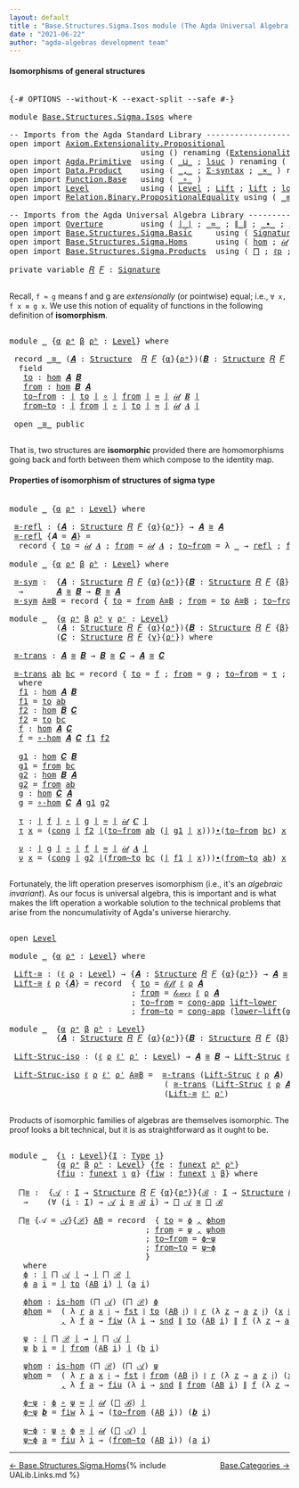 ```yaml
---
layout: default
title : "Base.Structures.Sigma.Isos module (The Agda Universal Algebra Library)"
date : "2021-06-22"
author: "agda-algebras development team"
---
```


#### <a id="isomorphisms-of-general-structures">Isomorphisms of general structures</a>

<pre class="Agda">

<a id="270" class="Symbol">{-#</a> <a id="274" class="Keyword">OPTIONS</a> <a id="282" class="Pragma">--without-K</a> <a id="294" class="Pragma">--exact-split</a> <a id="308" class="Pragma">--safe</a> <a id="315" class="Symbol">#-}</a>

<a id="320" class="Keyword">module</a> <a id="327" href="Base.Structures.Sigma.Isos.html" class="Module">Base.Structures.Sigma.Isos</a> <a id="354" class="Keyword">where</a>

<a id="361" class="Comment">-- Imports from the Agda Standard Library ------------------------------------------------------</a>
<a id="458" class="Keyword">open</a> <a id="463" class="Keyword">import</a> <a id="470" href="Axiom.Extensionality.Propositional.html" class="Module">Axiom.Extensionality.Propositional</a>
                            <a id="533" class="Keyword">using</a> <a id="539" class="Symbol">()</a> <a id="542" class="Keyword">renaming</a> <a id="551" class="Symbol">(</a><a id="552" href="Axiom.Extensionality.Propositional.html#741" class="Function">Extensionality</a> <a id="567" class="Symbol">to</a> <a id="570" class="Function">funext</a><a id="576" class="Symbol">)</a>
<a id="578" class="Keyword">open</a> <a id="583" class="Keyword">import</a> <a id="590" href="Agda.Primitive.html" class="Module">Agda.Primitive</a>  <a id="606" class="Keyword">using</a> <a id="612" class="Symbol">(</a> <a id="614" href="Agda.Primitive.html#810" class="Primitive Operator">_⊔_</a> <a id="618" class="Symbol">;</a> <a id="620" href="Agda.Primitive.html#780" class="Primitive">lsuc</a> <a id="625" class="Symbol">)</a> <a id="627" class="Keyword">renaming</a> <a id="636" class="Symbol">(</a> <a id="638" href="Agda.Primitive.html#326" class="Primitive">Set</a> <a id="642" class="Symbol">to</a> <a id="645" class="Primitive">Type</a> <a id="650" class="Symbol">)</a>
<a id="652" class="Keyword">open</a> <a id="657" class="Keyword">import</a> <a id="664" href="Data.Product.html" class="Module">Data.Product</a>    <a id="680" class="Keyword">using</a> <a id="686" class="Symbol">(</a> <a id="688" href="Agda.Builtin.Sigma.html#236" class="InductiveConstructor Operator">_,_</a> <a id="692" class="Symbol">;</a> <a id="694" href="Data.Product.html#916" class="Function">Σ-syntax</a> <a id="703" class="Symbol">;</a> <a id="705" href="Data.Product.html#1167" class="Function Operator">_×_</a> <a id="709" class="Symbol">)</a> <a id="711" class="Keyword">renaming</a> <a id="720" class="Symbol">(</a> <a id="722" href="Agda.Builtin.Sigma.html#252" class="Field">proj₁</a> <a id="728" class="Symbol">to</a> <a id="731" class="Field">fst</a> <a id="735" class="Symbol">;</a> <a id="737" href="Agda.Builtin.Sigma.html#264" class="Field">proj₂</a> <a id="743" class="Symbol">to</a> <a id="746" class="Field">snd</a> <a id="750" class="Symbol">)</a>
<a id="752" class="Keyword">open</a> <a id="757" class="Keyword">import</a> <a id="764" href="Function.Base.html" class="Module">Function.Base</a>   <a id="780" class="Keyword">using</a> <a id="786" class="Symbol">(</a> <a id="788" href="Function.Base.html#1031" class="Function Operator">_∘_</a> <a id="792" class="Symbol">)</a>
<a id="794" class="Keyword">open</a> <a id="799" class="Keyword">import</a> <a id="806" href="Level.html" class="Module">Level</a>           <a id="822" class="Keyword">using</a> <a id="828" class="Symbol">(</a> <a id="830" href="Agda.Primitive.html#597" class="Postulate">Level</a> <a id="836" class="Symbol">;</a> <a id="838" href="Level.html#400" class="Record">Lift</a> <a id="843" class="Symbol">;</a> <a id="845" href="Level.html#457" class="InductiveConstructor">lift</a> <a id="850" class="Symbol">;</a> <a id="852" href="Level.html#470" class="Field">lower</a> <a id="858" class="Symbol">)</a>
<a id="860" class="Keyword">open</a> <a id="865" class="Keyword">import</a> <a id="872" href="Relation.Binary.PropositionalEquality.html" class="Module">Relation.Binary.PropositionalEquality</a> <a id="910" class="Keyword">using</a> <a id="916" class="Symbol">(</a> <a id="918" href="Agda.Builtin.Equality.html#151" class="Datatype Operator">_≡_</a> <a id="922" class="Symbol">;</a> <a id="924" href="Agda.Builtin.Equality.html#208" class="InductiveConstructor">refl</a> <a id="929" class="Symbol">;</a> <a id="931" href="Relation.Binary.PropositionalEquality.Core.html#1130" class="Function">cong</a> <a id="936" class="Symbol">;</a> <a id="938" href="Relation.Binary.PropositionalEquality.Core.html#1461" class="Function">cong-app</a> <a id="947" class="Symbol">)</a>

<a id="950" class="Comment">-- Imports from the Agda Universal Algebra Library ---------------------------------------------</a>
<a id="1047" class="Keyword">open</a> <a id="1052" class="Keyword">import</a> <a id="1059" href="Overture.html" class="Module">Overture</a>        <a id="1075" class="Keyword">using</a> <a id="1081" class="Symbol">(</a> <a id="1083" href="Overture.Basic.html#4326" class="Function Operator">∣_∣</a> <a id="1087" class="Symbol">;</a> <a id="1089" href="Overture.Basic.html#9592" class="Function Operator">_≈_</a> <a id="1093" class="Symbol">;</a> <a id="1095" href="Overture.Basic.html#4364" class="Function Operator">∥_∥</a> <a id="1099" class="Symbol">;</a> <a id="1101" href="Overture.Basic.html#5246" class="Function Operator">_∙_</a> <a id="1105" class="Symbol">;</a> <a id="1107" href="Overture.Basic.html#8917" class="Function">lower∼lift</a> <a id="1118" class="Symbol">;</a> <a id="1120" href="Overture.Basic.html#8841" class="Function">lift∼lower</a> <a id="1131" class="Symbol">)</a>
<a id="1133" class="Keyword">open</a> <a id="1138" class="Keyword">import</a> <a id="1145" href="Base.Structures.Sigma.Basic.html" class="Module">Base.Structures.Sigma.Basic</a>     <a id="1177" class="Keyword">using</a> <a id="1183" class="Symbol">(</a> <a id="1185" href="Base.Structures.Sigma.Basic.html#1203" class="Function">Signature</a> <a id="1195" class="Symbol">;</a> <a id="1197" href="Base.Structures.Sigma.Basic.html#1350" class="Function">Structure</a> <a id="1207" class="Symbol">;</a> <a id="1209" href="Base.Structures.Sigma.Basic.html#3867" class="Function">Lift-Struc</a> <a id="1220" class="Symbol">)</a>
<a id="1222" class="Keyword">open</a> <a id="1227" class="Keyword">import</a> <a id="1234" href="Base.Structures.Sigma.Homs.html" class="Module">Base.Structures.Sigma.Homs</a>      <a id="1266" class="Keyword">using</a> <a id="1272" class="Symbol">(</a> <a id="1274" href="Base.Structures.Sigma.Homs.html#2251" class="Function">hom</a> <a id="1278" class="Symbol">;</a> <a id="1280" href="Base.Structures.Sigma.Homs.html#3378" class="Function">𝒾𝒹</a> <a id="1283" class="Symbol">;</a> <a id="1285" href="Base.Structures.Sigma.Homs.html#3252" class="Function">∘-hom</a> <a id="1291" class="Symbol">;</a> <a id="1293" href="Base.Structures.Sigma.Homs.html#4178" class="Function">𝓁𝒾𝒻𝓉</a> <a id="1298" class="Symbol">;</a> <a id="1300" href="Base.Structures.Sigma.Homs.html#4318" class="Function">𝓁ℴ𝓌ℯ𝓇</a> <a id="1306" class="Symbol">;</a> <a id="1308" href="Base.Structures.Sigma.Homs.html#2160" class="Function">is-hom</a><a id="1314" class="Symbol">)</a>
<a id="1316" class="Keyword">open</a> <a id="1321" class="Keyword">import</a> <a id="1328" href="Base.Structures.Sigma.Products.html" class="Module">Base.Structures.Sigma.Products</a>  <a id="1360" class="Keyword">using</a> <a id="1366" class="Symbol">(</a> <a id="1368" href="Base.Structures.Sigma.Products.html#904" class="Function">⨅</a> <a id="1370" class="Symbol">;</a> <a id="1372" href="Base.Structures.Sigma.Products.html#1327" class="Function">ℓp</a> <a id="1375" class="Symbol">;</a> <a id="1377" href="Base.Structures.Sigma.Products.html#1363" class="Function">ℑ</a> <a id="1379" class="Symbol">;</a> <a id="1381" href="Base.Structures.Sigma.Products.html#1413" class="Function">𝔖</a> <a id="1383" class="Symbol">;</a> <a id="1385" href="Base.Structures.Sigma.Products.html#1481" class="Function">class-prod</a> <a id="1396" class="Symbol">)</a>

<a id="1399" class="Keyword">private</a> <a id="1407" class="Keyword">variable</a> <a id="1416" href="Base.Structures.Sigma.Isos.html#1416" class="Generalizable">𝑅</a> <a id="1418" href="Base.Structures.Sigma.Isos.html#1418" class="Generalizable">𝐹</a> <a id="1420" class="Symbol">:</a> <a id="1422" href="Base.Structures.Sigma.Basic.html#1203" class="Function">Signature</a>

</pre>

Recall, `f ≈ g` means f and g are *extensionally* (or pointwise) equal; i.e.,
`∀ x, f x ≡ g x`. We use this notion of equality of functions in the following
definition of **isomorphism**.

<pre class="Agda">

<a id="1648" class="Keyword">module</a> <a id="1655" href="Base.Structures.Sigma.Isos.html#1655" class="Module">_</a> <a id="1657" class="Symbol">{</a><a id="1658" href="Base.Structures.Sigma.Isos.html#1658" class="Bound">α</a> <a id="1660" href="Base.Structures.Sigma.Isos.html#1660" class="Bound">ρᵃ</a> <a id="1663" href="Base.Structures.Sigma.Isos.html#1663" class="Bound">β</a> <a id="1665" href="Base.Structures.Sigma.Isos.html#1665" class="Bound">ρᵇ</a> <a id="1668" class="Symbol">:</a> <a id="1670" href="Agda.Primitive.html#597" class="Postulate">Level</a><a id="1675" class="Symbol">}</a> <a id="1677" class="Keyword">where</a>

 <a id="1685" class="Keyword">record</a> <a id="1692" href="Base.Structures.Sigma.Isos.html#1692" class="Record Operator">_≅_</a> <a id="1696" class="Symbol">(</a><a id="1697" href="Base.Structures.Sigma.Isos.html#1697" class="Bound">𝑨</a> <a id="1699" class="Symbol">:</a> <a id="1701" href="Base.Structures.Sigma.Basic.html#1350" class="Function">Structure</a>  <a id="1712" href="Base.Structures.Sigma.Isos.html#1416" class="Generalizable">𝑅</a> <a id="1714" href="Base.Structures.Sigma.Isos.html#1418" class="Generalizable">𝐹</a> <a id="1716" class="Symbol">{</a><a id="1717" href="Base.Structures.Sigma.Isos.html#1658" class="Bound">α</a><a id="1718" class="Symbol">}{</a><a id="1720" href="Base.Structures.Sigma.Isos.html#1660" class="Bound">ρᵃ</a><a id="1722" class="Symbol">})(</a><a id="1725" href="Base.Structures.Sigma.Isos.html#1725" class="Bound">𝑩</a> <a id="1727" class="Symbol">:</a> <a id="1729" href="Base.Structures.Sigma.Basic.html#1350" class="Function">Structure</a> <a id="1739" href="Base.Structures.Sigma.Isos.html#1416" class="Generalizable">𝑅</a> <a id="1741" href="Base.Structures.Sigma.Isos.html#1418" class="Generalizable">𝐹</a> <a id="1743" class="Symbol">{</a><a id="1744" href="Base.Structures.Sigma.Isos.html#1663" class="Bound">β</a><a id="1745" class="Symbol">}{</a><a id="1747" href="Base.Structures.Sigma.Isos.html#1665" class="Bound">ρᵇ</a><a id="1749" class="Symbol">})</a> <a id="1752" class="Symbol">:</a> <a id="1754" href="Base.Structures.Sigma.Isos.html#645" class="Primitive">Type</a> <a id="1759" class="Symbol">(</a><a id="1760" href="Base.Structures.Sigma.Isos.html#1658" class="Bound">α</a> <a id="1762" href="Agda.Primitive.html#810" class="Primitive Operator">⊔</a> <a id="1764" href="Base.Structures.Sigma.Isos.html#1660" class="Bound">ρᵃ</a> <a id="1767" href="Agda.Primitive.html#810" class="Primitive Operator">⊔</a> <a id="1769" href="Base.Structures.Sigma.Isos.html#1663" class="Bound">β</a> <a id="1771" href="Agda.Primitive.html#810" class="Primitive Operator">⊔</a> <a id="1773" href="Base.Structures.Sigma.Isos.html#1665" class="Bound">ρᵇ</a><a id="1775" class="Symbol">)</a> <a id="1777" class="Keyword">where</a>
  <a id="1785" class="Keyword">field</a>
   <a id="1794" href="Base.Structures.Sigma.Isos.html#1794" class="Field">to</a> <a id="1797" class="Symbol">:</a> <a id="1799" href="Base.Structures.Sigma.Homs.html#2251" class="Function">hom</a> <a id="1803" href="Base.Structures.Sigma.Isos.html#1697" class="Bound">𝑨</a> <a id="1805" href="Base.Structures.Sigma.Isos.html#1725" class="Bound">𝑩</a>
   <a id="1810" href="Base.Structures.Sigma.Isos.html#1810" class="Field">from</a> <a id="1815" class="Symbol">:</a> <a id="1817" href="Base.Structures.Sigma.Homs.html#2251" class="Function">hom</a> <a id="1821" href="Base.Structures.Sigma.Isos.html#1725" class="Bound">𝑩</a> <a id="1823" href="Base.Structures.Sigma.Isos.html#1697" class="Bound">𝑨</a>
   <a id="1828" href="Base.Structures.Sigma.Isos.html#1828" class="Field">to∼from</a> <a id="1836" class="Symbol">:</a> <a id="1838" href="Overture.Basic.html#4326" class="Function Operator">∣</a> <a id="1840" href="Base.Structures.Sigma.Isos.html#1794" class="Field">to</a> <a id="1843" href="Overture.Basic.html#4326" class="Function Operator">∣</a> <a id="1845" href="Function.Base.html#1031" class="Function Operator">∘</a> <a id="1847" href="Overture.Basic.html#4326" class="Function Operator">∣</a> <a id="1849" href="Base.Structures.Sigma.Isos.html#1810" class="Field">from</a> <a id="1854" href="Overture.Basic.html#4326" class="Function Operator">∣</a> <a id="1856" href="Overture.Basic.html#9592" class="Function Operator">≈</a> <a id="1858" href="Overture.Basic.html#4326" class="Function Operator">∣</a> <a id="1860" href="Base.Structures.Sigma.Homs.html#3378" class="Function">𝒾𝒹</a> <a id="1863" href="Base.Structures.Sigma.Isos.html#1725" class="Bound">𝑩</a> <a id="1865" href="Overture.Basic.html#4326" class="Function Operator">∣</a>
   <a id="1870" href="Base.Structures.Sigma.Isos.html#1870" class="Field">from∼to</a> <a id="1878" class="Symbol">:</a> <a id="1880" href="Overture.Basic.html#4326" class="Function Operator">∣</a> <a id="1882" href="Base.Structures.Sigma.Isos.html#1810" class="Field">from</a> <a id="1887" href="Overture.Basic.html#4326" class="Function Operator">∣</a> <a id="1889" href="Function.Base.html#1031" class="Function Operator">∘</a> <a id="1891" href="Overture.Basic.html#4326" class="Function Operator">∣</a> <a id="1893" href="Base.Structures.Sigma.Isos.html#1794" class="Field">to</a> <a id="1896" href="Overture.Basic.html#4326" class="Function Operator">∣</a> <a id="1898" href="Overture.Basic.html#9592" class="Function Operator">≈</a> <a id="1900" href="Overture.Basic.html#4326" class="Function Operator">∣</a> <a id="1902" href="Base.Structures.Sigma.Homs.html#3378" class="Function">𝒾𝒹</a> <a id="1905" href="Base.Structures.Sigma.Isos.html#1697" class="Bound">𝑨</a> <a id="1907" href="Overture.Basic.html#4326" class="Function Operator">∣</a>

 <a id="1911" class="Keyword">open</a> <a id="1916" href="Base.Structures.Sigma.Isos.html#1692" class="Module Operator">_≅_</a> <a id="1920" class="Keyword">public</a>

</pre>

That is, two structures are **isomorphic** provided there are homomorphisms going
back and forth between them which compose to the identity map.


#### <a id="properties-of-isomorphism-of-structures-of-sigma-type">Properties of isomorphism of structures of sigma type</a>

<pre class="Agda">

<a id="2227" class="Keyword">module</a> <a id="2234" href="Base.Structures.Sigma.Isos.html#2234" class="Module">_</a> <a id="2236" class="Symbol">{</a><a id="2237" href="Base.Structures.Sigma.Isos.html#2237" class="Bound">α</a> <a id="2239" href="Base.Structures.Sigma.Isos.html#2239" class="Bound">ρᵃ</a> <a id="2242" class="Symbol">:</a> <a id="2244" href="Agda.Primitive.html#597" class="Postulate">Level</a><a id="2249" class="Symbol">}</a> <a id="2251" class="Keyword">where</a>

 <a id="2259" href="Base.Structures.Sigma.Isos.html#2259" class="Function">≅-refl</a> <a id="2266" class="Symbol">:</a> <a id="2268" class="Symbol">{</a><a id="2269" href="Base.Structures.Sigma.Isos.html#2269" class="Bound">𝑨</a> <a id="2271" class="Symbol">:</a> <a id="2273" href="Base.Structures.Sigma.Basic.html#1350" class="Function">Structure</a> <a id="2283" href="Base.Structures.Sigma.Isos.html#1416" class="Generalizable">𝑅</a> <a id="2285" href="Base.Structures.Sigma.Isos.html#1418" class="Generalizable">𝐹</a> <a id="2287" class="Symbol">{</a><a id="2288" href="Base.Structures.Sigma.Isos.html#2237" class="Bound">α</a><a id="2289" class="Symbol">}{</a><a id="2291" href="Base.Structures.Sigma.Isos.html#2239" class="Bound">ρᵃ</a><a id="2293" class="Symbol">}}</a> <a id="2296" class="Symbol">→</a> <a id="2298" href="Base.Structures.Sigma.Isos.html#2269" class="Bound">𝑨</a> <a id="2300" href="Base.Structures.Sigma.Isos.html#1692" class="Record Operator">≅</a> <a id="2302" href="Base.Structures.Sigma.Isos.html#2269" class="Bound">𝑨</a>
 <a id="2305" href="Base.Structures.Sigma.Isos.html#2259" class="Function">≅-refl</a> <a id="2312" class="Symbol">{</a><a id="2313" class="Argument">𝑨</a> <a id="2315" class="Symbol">=</a> <a id="2317" href="Base.Structures.Sigma.Isos.html#2317" class="Bound">𝑨</a><a id="2318" class="Symbol">}</a> <a id="2320" class="Symbol">=</a>
  <a id="2324" class="Keyword">record</a> <a id="2331" class="Symbol">{</a> <a id="2333" href="Base.Structures.Sigma.Isos.html#1794" class="Field">to</a> <a id="2336" class="Symbol">=</a> <a id="2338" href="Base.Structures.Sigma.Homs.html#3378" class="Function">𝒾𝒹</a> <a id="2341" href="Base.Structures.Sigma.Isos.html#2317" class="Bound">𝑨</a> <a id="2343" class="Symbol">;</a> <a id="2345" href="Base.Structures.Sigma.Isos.html#1810" class="Field">from</a> <a id="2350" class="Symbol">=</a> <a id="2352" href="Base.Structures.Sigma.Homs.html#3378" class="Function">𝒾𝒹</a> <a id="2355" href="Base.Structures.Sigma.Isos.html#2317" class="Bound">𝑨</a> <a id="2357" class="Symbol">;</a> <a id="2359" href="Base.Structures.Sigma.Isos.html#1828" class="Field">to∼from</a> <a id="2367" class="Symbol">=</a> <a id="2369" class="Symbol">λ</a> <a id="2371" href="Base.Structures.Sigma.Isos.html#2371" class="Bound">_</a> <a id="2373" class="Symbol">→</a> <a id="2375" href="Agda.Builtin.Equality.html#208" class="InductiveConstructor">refl</a> <a id="2380" class="Symbol">;</a> <a id="2382" href="Base.Structures.Sigma.Isos.html#1870" class="Field">from∼to</a> <a id="2390" class="Symbol">=</a> <a id="2392" class="Symbol">λ</a> <a id="2394" href="Base.Structures.Sigma.Isos.html#2394" class="Bound">_</a> <a id="2396" class="Symbol">→</a> <a id="2398" href="Agda.Builtin.Equality.html#208" class="InductiveConstructor">refl</a> <a id="2403" class="Symbol">}</a>

<a id="2406" class="Keyword">module</a> <a id="2413" href="Base.Structures.Sigma.Isos.html#2413" class="Module">_</a> <a id="2415" class="Symbol">{</a><a id="2416" href="Base.Structures.Sigma.Isos.html#2416" class="Bound">α</a> <a id="2418" href="Base.Structures.Sigma.Isos.html#2418" class="Bound">ρᵃ</a> <a id="2421" href="Base.Structures.Sigma.Isos.html#2421" class="Bound">β</a> <a id="2423" href="Base.Structures.Sigma.Isos.html#2423" class="Bound">ρᵇ</a> <a id="2426" class="Symbol">:</a> <a id="2428" href="Agda.Primitive.html#597" class="Postulate">Level</a><a id="2433" class="Symbol">}</a> <a id="2435" class="Keyword">where</a>

 <a id="2443" href="Base.Structures.Sigma.Isos.html#2443" class="Function">≅-sym</a> <a id="2449" class="Symbol">:</a>  <a id="2452" class="Symbol">{</a><a id="2453" href="Base.Structures.Sigma.Isos.html#2453" class="Bound">𝑨</a> <a id="2455" class="Symbol">:</a> <a id="2457" href="Base.Structures.Sigma.Basic.html#1350" class="Function">Structure</a> <a id="2467" href="Base.Structures.Sigma.Isos.html#1416" class="Generalizable">𝑅</a> <a id="2469" href="Base.Structures.Sigma.Isos.html#1418" class="Generalizable">𝐹</a> <a id="2471" class="Symbol">{</a><a id="2472" href="Base.Structures.Sigma.Isos.html#2416" class="Bound">α</a><a id="2473" class="Symbol">}{</a><a id="2475" href="Base.Structures.Sigma.Isos.html#2418" class="Bound">ρᵃ</a><a id="2477" class="Symbol">}}{</a><a id="2480" href="Base.Structures.Sigma.Isos.html#2480" class="Bound">𝑩</a> <a id="2482" class="Symbol">:</a> <a id="2484" href="Base.Structures.Sigma.Basic.html#1350" class="Function">Structure</a> <a id="2494" href="Base.Structures.Sigma.Isos.html#1416" class="Generalizable">𝑅</a> <a id="2496" href="Base.Structures.Sigma.Isos.html#1418" class="Generalizable">𝐹</a> <a id="2498" class="Symbol">{</a><a id="2499" href="Base.Structures.Sigma.Isos.html#2421" class="Bound">β</a><a id="2500" class="Symbol">}{</a><a id="2502" href="Base.Structures.Sigma.Isos.html#2423" class="Bound">ρᵇ</a><a id="2504" class="Symbol">}}</a>
  <a id="2509" class="Symbol">→</a>       <a id="2517" href="Base.Structures.Sigma.Isos.html#2453" class="Bound">𝑨</a> <a id="2519" href="Base.Structures.Sigma.Isos.html#1692" class="Record Operator">≅</a> <a id="2521" href="Base.Structures.Sigma.Isos.html#2480" class="Bound">𝑩</a> <a id="2523" class="Symbol">→</a> <a id="2525" href="Base.Structures.Sigma.Isos.html#2480" class="Bound">𝑩</a> <a id="2527" href="Base.Structures.Sigma.Isos.html#1692" class="Record Operator">≅</a> <a id="2529" href="Base.Structures.Sigma.Isos.html#2453" class="Bound">𝑨</a>
 <a id="2532" href="Base.Structures.Sigma.Isos.html#2443" class="Function">≅-sym</a> <a id="2538" href="Base.Structures.Sigma.Isos.html#2538" class="Bound">A≅B</a> <a id="2542" class="Symbol">=</a> <a id="2544" class="Keyword">record</a> <a id="2551" class="Symbol">{</a> <a id="2553" href="Base.Structures.Sigma.Isos.html#1794" class="Field">to</a> <a id="2556" class="Symbol">=</a> <a id="2558" href="Base.Structures.Sigma.Isos.html#1810" class="Field">from</a> <a id="2563" href="Base.Structures.Sigma.Isos.html#2538" class="Bound">A≅B</a> <a id="2567" class="Symbol">;</a> <a id="2569" href="Base.Structures.Sigma.Isos.html#1810" class="Field">from</a> <a id="2574" class="Symbol">=</a> <a id="2576" href="Base.Structures.Sigma.Isos.html#1794" class="Field">to</a> <a id="2579" href="Base.Structures.Sigma.Isos.html#2538" class="Bound">A≅B</a> <a id="2583" class="Symbol">;</a> <a id="2585" href="Base.Structures.Sigma.Isos.html#1828" class="Field">to∼from</a> <a id="2593" class="Symbol">=</a> <a id="2595" href="Base.Structures.Sigma.Isos.html#1870" class="Field">from∼to</a> <a id="2603" href="Base.Structures.Sigma.Isos.html#2538" class="Bound">A≅B</a> <a id="2607" class="Symbol">;</a> <a id="2609" href="Base.Structures.Sigma.Isos.html#1870" class="Field">from∼to</a> <a id="2617" class="Symbol">=</a> <a id="2619" href="Base.Structures.Sigma.Isos.html#1828" class="Field">to∼from</a> <a id="2627" href="Base.Structures.Sigma.Isos.html#2538" class="Bound">A≅B</a> <a id="2631" class="Symbol">}</a>

<a id="2634" class="Keyword">module</a> <a id="2641" href="Base.Structures.Sigma.Isos.html#2641" class="Module">_</a>  <a id="2644" class="Symbol">{</a><a id="2645" href="Base.Structures.Sigma.Isos.html#2645" class="Bound">α</a> <a id="2647" href="Base.Structures.Sigma.Isos.html#2647" class="Bound">ρᵃ</a> <a id="2650" href="Base.Structures.Sigma.Isos.html#2650" class="Bound">β</a> <a id="2652" href="Base.Structures.Sigma.Isos.html#2652" class="Bound">ρᵇ</a> <a id="2655" href="Base.Structures.Sigma.Isos.html#2655" class="Bound">γ</a> <a id="2657" href="Base.Structures.Sigma.Isos.html#2657" class="Bound">ρᶜ</a> <a id="2660" class="Symbol">:</a> <a id="2662" href="Agda.Primitive.html#597" class="Postulate">Level</a><a id="2667" class="Symbol">}</a>
          <a id="2679" class="Symbol">(</a><a id="2680" href="Base.Structures.Sigma.Isos.html#2680" class="Bound">𝑨</a> <a id="2682" class="Symbol">:</a> <a id="2684" href="Base.Structures.Sigma.Basic.html#1350" class="Function">Structure</a> <a id="2694" href="Base.Structures.Sigma.Isos.html#1416" class="Generalizable">𝑅</a> <a id="2696" href="Base.Structures.Sigma.Isos.html#1418" class="Generalizable">𝐹</a> <a id="2698" class="Symbol">{</a><a id="2699" href="Base.Structures.Sigma.Isos.html#2645" class="Bound">α</a><a id="2700" class="Symbol">}{</a><a id="2702" href="Base.Structures.Sigma.Isos.html#2647" class="Bound">ρᵃ</a><a id="2704" class="Symbol">}){</a><a id="2707" href="Base.Structures.Sigma.Isos.html#2707" class="Bound">𝑩</a> <a id="2709" class="Symbol">:</a> <a id="2711" href="Base.Structures.Sigma.Basic.html#1350" class="Function">Structure</a> <a id="2721" href="Base.Structures.Sigma.Isos.html#1416" class="Generalizable">𝑅</a> <a id="2723" href="Base.Structures.Sigma.Isos.html#1418" class="Generalizable">𝐹</a> <a id="2725" class="Symbol">{</a><a id="2726" href="Base.Structures.Sigma.Isos.html#2650" class="Bound">β</a><a id="2727" class="Symbol">}{</a><a id="2729" href="Base.Structures.Sigma.Isos.html#2652" class="Bound">ρᵇ</a><a id="2731" class="Symbol">}}</a>
          <a id="2744" class="Symbol">(</a><a id="2745" href="Base.Structures.Sigma.Isos.html#2745" class="Bound">𝑪</a> <a id="2747" class="Symbol">:</a> <a id="2749" href="Base.Structures.Sigma.Basic.html#1350" class="Function">Structure</a> <a id="2759" href="Base.Structures.Sigma.Isos.html#1416" class="Generalizable">𝑅</a> <a id="2761" href="Base.Structures.Sigma.Isos.html#1418" class="Generalizable">𝐹</a> <a id="2763" class="Symbol">{</a><a id="2764" href="Base.Structures.Sigma.Isos.html#2655" class="Bound">γ</a><a id="2765" class="Symbol">}{</a><a id="2767" href="Base.Structures.Sigma.Isos.html#2657" class="Bound">ρᶜ</a><a id="2769" class="Symbol">})</a> <a id="2772" class="Keyword">where</a>

 <a id="2780" href="Base.Structures.Sigma.Isos.html#2780" class="Function">≅-trans</a> <a id="2788" class="Symbol">:</a> <a id="2790" href="Base.Structures.Sigma.Isos.html#2680" class="Bound">𝑨</a> <a id="2792" href="Base.Structures.Sigma.Isos.html#1692" class="Record Operator">≅</a> <a id="2794" href="Base.Structures.Sigma.Isos.html#2707" class="Bound">𝑩</a> <a id="2796" class="Symbol">→</a> <a id="2798" href="Base.Structures.Sigma.Isos.html#2707" class="Bound">𝑩</a> <a id="2800" href="Base.Structures.Sigma.Isos.html#1692" class="Record Operator">≅</a> <a id="2802" href="Base.Structures.Sigma.Isos.html#2745" class="Bound">𝑪</a> <a id="2804" class="Symbol">→</a> <a id="2806" href="Base.Structures.Sigma.Isos.html#2680" class="Bound">𝑨</a> <a id="2808" href="Base.Structures.Sigma.Isos.html#1692" class="Record Operator">≅</a> <a id="2810" href="Base.Structures.Sigma.Isos.html#2745" class="Bound">𝑪</a>

 <a id="2814" href="Base.Structures.Sigma.Isos.html#2780" class="Function">≅-trans</a> <a id="2822" href="Base.Structures.Sigma.Isos.html#2822" class="Bound">ab</a> <a id="2825" href="Base.Structures.Sigma.Isos.html#2825" class="Bound">bc</a> <a id="2828" class="Symbol">=</a> <a id="2830" class="Keyword">record</a> <a id="2837" class="Symbol">{</a> <a id="2839" href="Base.Structures.Sigma.Isos.html#1794" class="Field">to</a> <a id="2842" class="Symbol">=</a> <a id="2844" href="Base.Structures.Sigma.Isos.html#2953" class="Function">f</a> <a id="2846" class="Symbol">;</a> <a id="2848" href="Base.Structures.Sigma.Isos.html#1810" class="Field">from</a> <a id="2853" class="Symbol">=</a> <a id="2855" href="Base.Structures.Sigma.Isos.html#3050" class="Function">g</a> <a id="2857" class="Symbol">;</a> <a id="2859" href="Base.Structures.Sigma.Isos.html#1828" class="Field">to∼from</a> <a id="2867" class="Symbol">=</a> <a id="2869" href="Base.Structures.Sigma.Isos.html#3087" class="Function">τ</a> <a id="2871" class="Symbol">;</a> <a id="2873" href="Base.Structures.Sigma.Isos.html#1870" class="Field">from∼to</a> <a id="2881" class="Symbol">=</a> <a id="2883" href="Base.Structures.Sigma.Isos.html#3179" class="Function">ν</a> <a id="2885" class="Symbol">}</a>
  <a id="2889" class="Keyword">where</a>
  <a id="2897" href="Base.Structures.Sigma.Isos.html#2897" class="Function">f1</a> <a id="2900" class="Symbol">:</a> <a id="2902" href="Base.Structures.Sigma.Homs.html#2251" class="Function">hom</a> <a id="2906" href="Base.Structures.Sigma.Isos.html#2680" class="Bound">𝑨</a> <a id="2908" href="Base.Structures.Sigma.Isos.html#2707" class="Bound">𝑩</a>
  <a id="2912" href="Base.Structures.Sigma.Isos.html#2897" class="Function">f1</a> <a id="2915" class="Symbol">=</a> <a id="2917" href="Base.Structures.Sigma.Isos.html#1794" class="Field">to</a> <a id="2920" href="Base.Structures.Sigma.Isos.html#2822" class="Bound">ab</a>
  <a id="2925" href="Base.Structures.Sigma.Isos.html#2925" class="Function">f2</a> <a id="2928" class="Symbol">:</a> <a id="2930" href="Base.Structures.Sigma.Homs.html#2251" class="Function">hom</a> <a id="2934" href="Base.Structures.Sigma.Isos.html#2707" class="Bound">𝑩</a> <a id="2936" href="Base.Structures.Sigma.Isos.html#2745" class="Bound">𝑪</a>
  <a id="2940" href="Base.Structures.Sigma.Isos.html#2925" class="Function">f2</a> <a id="2943" class="Symbol">=</a> <a id="2945" href="Base.Structures.Sigma.Isos.html#1794" class="Field">to</a> <a id="2948" href="Base.Structures.Sigma.Isos.html#2825" class="Bound">bc</a>
  <a id="2953" href="Base.Structures.Sigma.Isos.html#2953" class="Function">f</a> <a id="2955" class="Symbol">:</a> <a id="2957" href="Base.Structures.Sigma.Homs.html#2251" class="Function">hom</a> <a id="2961" href="Base.Structures.Sigma.Isos.html#2680" class="Bound">𝑨</a> <a id="2963" href="Base.Structures.Sigma.Isos.html#2745" class="Bound">𝑪</a>
  <a id="2967" href="Base.Structures.Sigma.Isos.html#2953" class="Function">f</a> <a id="2969" class="Symbol">=</a> <a id="2971" href="Base.Structures.Sigma.Homs.html#3252" class="Function">∘-hom</a> <a id="2977" href="Base.Structures.Sigma.Isos.html#2680" class="Bound">𝑨</a> <a id="2979" href="Base.Structures.Sigma.Isos.html#2745" class="Bound">𝑪</a> <a id="2981" href="Base.Structures.Sigma.Isos.html#2897" class="Function">f1</a> <a id="2984" href="Base.Structures.Sigma.Isos.html#2925" class="Function">f2</a>

  <a id="2990" href="Base.Structures.Sigma.Isos.html#2990" class="Function">g1</a> <a id="2993" class="Symbol">:</a> <a id="2995" href="Base.Structures.Sigma.Homs.html#2251" class="Function">hom</a> <a id="2999" href="Base.Structures.Sigma.Isos.html#2745" class="Bound">𝑪</a> <a id="3001" href="Base.Structures.Sigma.Isos.html#2707" class="Bound">𝑩</a>
  <a id="3005" href="Base.Structures.Sigma.Isos.html#2990" class="Function">g1</a> <a id="3008" class="Symbol">=</a> <a id="3010" href="Base.Structures.Sigma.Isos.html#1810" class="Field">from</a> <a id="3015" href="Base.Structures.Sigma.Isos.html#2825" class="Bound">bc</a>
  <a id="3020" href="Base.Structures.Sigma.Isos.html#3020" class="Function">g2</a> <a id="3023" class="Symbol">:</a> <a id="3025" href="Base.Structures.Sigma.Homs.html#2251" class="Function">hom</a> <a id="3029" href="Base.Structures.Sigma.Isos.html#2707" class="Bound">𝑩</a> <a id="3031" href="Base.Structures.Sigma.Isos.html#2680" class="Bound">𝑨</a>
  <a id="3035" href="Base.Structures.Sigma.Isos.html#3020" class="Function">g2</a> <a id="3038" class="Symbol">=</a> <a id="3040" href="Base.Structures.Sigma.Isos.html#1810" class="Field">from</a> <a id="3045" href="Base.Structures.Sigma.Isos.html#2822" class="Bound">ab</a>
  <a id="3050" href="Base.Structures.Sigma.Isos.html#3050" class="Function">g</a> <a id="3052" class="Symbol">:</a> <a id="3054" href="Base.Structures.Sigma.Homs.html#2251" class="Function">hom</a> <a id="3058" href="Base.Structures.Sigma.Isos.html#2745" class="Bound">𝑪</a> <a id="3060" href="Base.Structures.Sigma.Isos.html#2680" class="Bound">𝑨</a>
  <a id="3064" href="Base.Structures.Sigma.Isos.html#3050" class="Function">g</a> <a id="3066" class="Symbol">=</a> <a id="3068" href="Base.Structures.Sigma.Homs.html#3252" class="Function">∘-hom</a> <a id="3074" href="Base.Structures.Sigma.Isos.html#2745" class="Bound">𝑪</a> <a id="3076" href="Base.Structures.Sigma.Isos.html#2680" class="Bound">𝑨</a> <a id="3078" href="Base.Structures.Sigma.Isos.html#2990" class="Function">g1</a> <a id="3081" href="Base.Structures.Sigma.Isos.html#3020" class="Function">g2</a>

  <a id="3087" href="Base.Structures.Sigma.Isos.html#3087" class="Function">τ</a> <a id="3089" class="Symbol">:</a> <a id="3091" href="Overture.Basic.html#4326" class="Function Operator">∣</a> <a id="3093" href="Base.Structures.Sigma.Isos.html#2953" class="Function">f</a> <a id="3095" href="Overture.Basic.html#4326" class="Function Operator">∣</a> <a id="3097" href="Function.Base.html#1031" class="Function Operator">∘</a> <a id="3099" href="Overture.Basic.html#4326" class="Function Operator">∣</a> <a id="3101" href="Base.Structures.Sigma.Isos.html#3050" class="Function">g</a> <a id="3103" href="Overture.Basic.html#4326" class="Function Operator">∣</a> <a id="3105" href="Overture.Basic.html#9592" class="Function Operator">≈</a> <a id="3107" href="Overture.Basic.html#4326" class="Function Operator">∣</a> <a id="3109" href="Base.Structures.Sigma.Homs.html#3378" class="Function">𝒾𝒹</a> <a id="3112" href="Base.Structures.Sigma.Isos.html#2745" class="Bound">𝑪</a> <a id="3114" href="Overture.Basic.html#4326" class="Function Operator">∣</a>
  <a id="3118" href="Base.Structures.Sigma.Isos.html#3087" class="Function">τ</a> <a id="3120" href="Base.Structures.Sigma.Isos.html#3120" class="Bound">x</a> <a id="3122" class="Symbol">=</a> <a id="3124" class="Symbol">(</a><a id="3125" href="Relation.Binary.PropositionalEquality.Core.html#1130" class="Function">cong</a> <a id="3130" href="Overture.Basic.html#4326" class="Function Operator">∣</a> <a id="3132" href="Base.Structures.Sigma.Isos.html#2925" class="Function">f2</a> <a id="3135" href="Overture.Basic.html#4326" class="Function Operator">∣</a><a id="3136" class="Symbol">(</a><a id="3137" href="Base.Structures.Sigma.Isos.html#1828" class="Field">to∼from</a> <a id="3145" href="Base.Structures.Sigma.Isos.html#2822" class="Bound">ab</a> <a id="3148" class="Symbol">(</a><a id="3149" href="Overture.Basic.html#4326" class="Function Operator">∣</a> <a id="3151" href="Base.Structures.Sigma.Isos.html#2990" class="Function">g1</a> <a id="3154" href="Overture.Basic.html#4326" class="Function Operator">∣</a> <a id="3156" href="Base.Structures.Sigma.Isos.html#3120" class="Bound">x</a><a id="3157" class="Symbol">)))</a><a id="3160" href="Overture.Basic.html#5246" class="Function Operator">∙</a><a id="3161" class="Symbol">(</a><a id="3162" href="Base.Structures.Sigma.Isos.html#1828" class="Field">to∼from</a> <a id="3170" href="Base.Structures.Sigma.Isos.html#2825" class="Bound">bc</a><a id="3172" class="Symbol">)</a> <a id="3174" href="Base.Structures.Sigma.Isos.html#3120" class="Bound">x</a>

  <a id="3179" href="Base.Structures.Sigma.Isos.html#3179" class="Function">ν</a> <a id="3181" class="Symbol">:</a> <a id="3183" href="Overture.Basic.html#4326" class="Function Operator">∣</a> <a id="3185" href="Base.Structures.Sigma.Isos.html#3050" class="Function">g</a> <a id="3187" href="Overture.Basic.html#4326" class="Function Operator">∣</a> <a id="3189" href="Function.Base.html#1031" class="Function Operator">∘</a> <a id="3191" href="Overture.Basic.html#4326" class="Function Operator">∣</a> <a id="3193" href="Base.Structures.Sigma.Isos.html#2953" class="Function">f</a> <a id="3195" href="Overture.Basic.html#4326" class="Function Operator">∣</a> <a id="3197" href="Overture.Basic.html#9592" class="Function Operator">≈</a> <a id="3199" href="Overture.Basic.html#4326" class="Function Operator">∣</a> <a id="3201" href="Base.Structures.Sigma.Homs.html#3378" class="Function">𝒾𝒹</a> <a id="3204" href="Base.Structures.Sigma.Isos.html#2680" class="Bound">𝑨</a> <a id="3206" href="Overture.Basic.html#4326" class="Function Operator">∣</a>
  <a id="3210" href="Base.Structures.Sigma.Isos.html#3179" class="Function">ν</a> <a id="3212" href="Base.Structures.Sigma.Isos.html#3212" class="Bound">x</a> <a id="3214" class="Symbol">=</a> <a id="3216" class="Symbol">(</a><a id="3217" href="Relation.Binary.PropositionalEquality.Core.html#1130" class="Function">cong</a> <a id="3222" href="Overture.Basic.html#4326" class="Function Operator">∣</a> <a id="3224" href="Base.Structures.Sigma.Isos.html#3020" class="Function">g2</a> <a id="3227" href="Overture.Basic.html#4326" class="Function Operator">∣</a><a id="3228" class="Symbol">(</a><a id="3229" href="Base.Structures.Sigma.Isos.html#1870" class="Field">from∼to</a> <a id="3237" href="Base.Structures.Sigma.Isos.html#2825" class="Bound">bc</a> <a id="3240" class="Symbol">(</a><a id="3241" href="Overture.Basic.html#4326" class="Function Operator">∣</a> <a id="3243" href="Base.Structures.Sigma.Isos.html#2897" class="Function">f1</a> <a id="3246" href="Overture.Basic.html#4326" class="Function Operator">∣</a> <a id="3248" href="Base.Structures.Sigma.Isos.html#3212" class="Bound">x</a><a id="3249" class="Symbol">)))</a><a id="3252" href="Overture.Basic.html#5246" class="Function Operator">∙</a><a id="3253" class="Symbol">(</a><a id="3254" href="Base.Structures.Sigma.Isos.html#1870" class="Field">from∼to</a> <a id="3262" href="Base.Structures.Sigma.Isos.html#2822" class="Bound">ab</a><a id="3264" class="Symbol">)</a> <a id="3266" href="Base.Structures.Sigma.Isos.html#3212" class="Bound">x</a>

</pre>

Fortunately, the lift operation preserves isomorphism (i.e., it's an *algebraic invariant*). As our focus is universal algebra, this is important and is what makes the lift operation a workable solution to the technical problems that arise from the noncumulativity of Agda's universe hierarchy.

<pre class="Agda">

<a id="3591" class="Keyword">open</a> <a id="3596" href="Level.html" class="Module">Level</a>

<a id="3603" class="Keyword">module</a> <a id="3610" href="Base.Structures.Sigma.Isos.html#3610" class="Module">_</a> <a id="3612" class="Symbol">{</a><a id="3613" href="Base.Structures.Sigma.Isos.html#3613" class="Bound">α</a> <a id="3615" href="Base.Structures.Sigma.Isos.html#3615" class="Bound">ρᵃ</a> <a id="3618" class="Symbol">:</a> <a id="3620" href="Agda.Primitive.html#597" class="Postulate">Level</a><a id="3625" class="Symbol">}</a> <a id="3627" class="Keyword">where</a>

 <a id="3635" href="Base.Structures.Sigma.Isos.html#3635" class="Function">Lift-≅</a> <a id="3642" class="Symbol">:</a> <a id="3644" class="Symbol">(</a><a id="3645" href="Base.Structures.Sigma.Isos.html#3645" class="Bound">ℓ</a> <a id="3647" href="Base.Structures.Sigma.Isos.html#3647" class="Bound">ρ</a> <a id="3649" class="Symbol">:</a> <a id="3651" href="Agda.Primitive.html#597" class="Postulate">Level</a><a id="3656" class="Symbol">)</a> <a id="3658" class="Symbol">→</a> <a id="3660" class="Symbol">{</a><a id="3661" href="Base.Structures.Sigma.Isos.html#3661" class="Bound">𝑨</a> <a id="3663" class="Symbol">:</a> <a id="3665" href="Base.Structures.Sigma.Basic.html#1350" class="Function">Structure</a> <a id="3675" href="Base.Structures.Sigma.Isos.html#1416" class="Generalizable">𝑅</a> <a id="3677" href="Base.Structures.Sigma.Isos.html#1418" class="Generalizable">𝐹</a> <a id="3679" class="Symbol">{</a><a id="3680" href="Base.Structures.Sigma.Isos.html#3613" class="Bound">α</a><a id="3681" class="Symbol">}{</a><a id="3683" href="Base.Structures.Sigma.Isos.html#3615" class="Bound">ρᵃ</a><a id="3685" class="Symbol">}}</a> <a id="3688" class="Symbol">→</a> <a id="3690" href="Base.Structures.Sigma.Isos.html#3661" class="Bound">𝑨</a> <a id="3692" href="Base.Structures.Sigma.Isos.html#1692" class="Record Operator">≅</a> <a id="3694" class="Symbol">(</a><a id="3695" href="Base.Structures.Sigma.Basic.html#3867" class="Function">Lift-Struc</a> <a id="3706" href="Base.Structures.Sigma.Isos.html#3645" class="Bound">ℓ</a> <a id="3708" href="Base.Structures.Sigma.Isos.html#3647" class="Bound">ρ</a> <a id="3710" href="Base.Structures.Sigma.Isos.html#3661" class="Bound">𝑨</a><a id="3711" class="Symbol">)</a>
 <a id="3714" href="Base.Structures.Sigma.Isos.html#3635" class="Function">Lift-≅</a> <a id="3721" href="Base.Structures.Sigma.Isos.html#3721" class="Bound">ℓ</a> <a id="3723" href="Base.Structures.Sigma.Isos.html#3723" class="Bound">ρ</a> <a id="3725" class="Symbol">{</a><a id="3726" href="Base.Structures.Sigma.Isos.html#3726" class="Bound">𝑨</a><a id="3727" class="Symbol">}</a> <a id="3729" class="Symbol">=</a> <a id="3731" class="Keyword">record</a>  <a id="3739" class="Symbol">{</a> <a id="3741" href="Base.Structures.Sigma.Isos.html#1794" class="Field">to</a> <a id="3744" class="Symbol">=</a> <a id="3746" href="Base.Structures.Sigma.Homs.html#4178" class="Function">𝓁𝒾𝒻𝓉</a> <a id="3751" href="Base.Structures.Sigma.Isos.html#3721" class="Bound">ℓ</a> <a id="3753" href="Base.Structures.Sigma.Isos.html#3723" class="Bound">ρ</a> <a id="3755" href="Base.Structures.Sigma.Isos.html#3726" class="Bound">𝑨</a>
                          <a id="3783" class="Symbol">;</a> <a id="3785" href="Base.Structures.Sigma.Isos.html#1810" class="Field">from</a> <a id="3790" class="Symbol">=</a> <a id="3792" href="Base.Structures.Sigma.Homs.html#4318" class="Function">𝓁ℴ𝓌ℯ𝓇</a> <a id="3798" href="Base.Structures.Sigma.Isos.html#3721" class="Bound">ℓ</a> <a id="3800" href="Base.Structures.Sigma.Isos.html#3723" class="Bound">ρ</a> <a id="3802" href="Base.Structures.Sigma.Isos.html#3726" class="Bound">𝑨</a>
                          <a id="3830" class="Symbol">;</a> <a id="3832" href="Base.Structures.Sigma.Isos.html#1828" class="Field">to∼from</a> <a id="3840" class="Symbol">=</a> <a id="3842" href="Relation.Binary.PropositionalEquality.Core.html#1461" class="Function">cong-app</a> <a id="3851" href="Overture.Basic.html#8841" class="Function">lift∼lower</a>
                          <a id="3888" class="Symbol">;</a> <a id="3890" href="Base.Structures.Sigma.Isos.html#1870" class="Field">from∼to</a> <a id="3898" class="Symbol">=</a> <a id="3900" href="Relation.Binary.PropositionalEquality.Core.html#1461" class="Function">cong-app</a> <a id="3909" class="Symbol">(</a><a id="3910" href="Overture.Basic.html#8917" class="Function">lower∼lift</a><a id="3920" class="Symbol">{</a><a id="3921" href="Base.Structures.Sigma.Isos.html#3613" class="Bound">α</a><a id="3922" class="Symbol">}{</a><a id="3924" href="Base.Structures.Sigma.Isos.html#3723" class="Bound">ρ</a><a id="3925" class="Symbol">})</a> <a id="3928" class="Symbol">}</a>

<a id="3931" class="Keyword">module</a> <a id="3938" href="Base.Structures.Sigma.Isos.html#3938" class="Module">_</a>  <a id="3941" class="Symbol">{</a><a id="3942" href="Base.Structures.Sigma.Isos.html#3942" class="Bound">α</a> <a id="3944" href="Base.Structures.Sigma.Isos.html#3944" class="Bound">ρᵃ</a> <a id="3947" href="Base.Structures.Sigma.Isos.html#3947" class="Bound">β</a> <a id="3949" href="Base.Structures.Sigma.Isos.html#3949" class="Bound">ρᵇ</a> <a id="3952" class="Symbol">:</a> <a id="3954" href="Agda.Primitive.html#597" class="Postulate">Level</a><a id="3959" class="Symbol">}</a>
          <a id="3971" class="Symbol">{</a><a id="3972" href="Base.Structures.Sigma.Isos.html#3972" class="Bound">𝑨</a> <a id="3974" class="Symbol">:</a> <a id="3976" href="Base.Structures.Sigma.Basic.html#1350" class="Function">Structure</a> <a id="3986" href="Base.Structures.Sigma.Isos.html#1416" class="Generalizable">𝑅</a> <a id="3988" href="Base.Structures.Sigma.Isos.html#1418" class="Generalizable">𝐹</a> <a id="3990" class="Symbol">{</a><a id="3991" href="Base.Structures.Sigma.Isos.html#3942" class="Bound">α</a><a id="3992" class="Symbol">}{</a><a id="3994" href="Base.Structures.Sigma.Isos.html#3944" class="Bound">ρᵃ</a><a id="3996" class="Symbol">}}{</a><a id="3999" href="Base.Structures.Sigma.Isos.html#3999" class="Bound">𝑩</a> <a id="4001" class="Symbol">:</a> <a id="4003" href="Base.Structures.Sigma.Basic.html#1350" class="Function">Structure</a> <a id="4013" href="Base.Structures.Sigma.Isos.html#1416" class="Generalizable">𝑅</a> <a id="4015" href="Base.Structures.Sigma.Isos.html#1418" class="Generalizable">𝐹</a> <a id="4017" class="Symbol">{</a><a id="4018" href="Base.Structures.Sigma.Isos.html#3947" class="Bound">β</a><a id="4019" class="Symbol">}{</a><a id="4021" href="Base.Structures.Sigma.Isos.html#3949" class="Bound">ρᵇ</a><a id="4023" class="Symbol">}}</a> <a id="4026" class="Keyword">where</a>

 <a id="4034" href="Base.Structures.Sigma.Isos.html#4034" class="Function">Lift-Struc-iso</a> <a id="4049" class="Symbol">:</a> <a id="4051" class="Symbol">(</a><a id="4052" href="Base.Structures.Sigma.Isos.html#4052" class="Bound">ℓ</a> <a id="4054" href="Base.Structures.Sigma.Isos.html#4054" class="Bound">ρ</a> <a id="4056" href="Base.Structures.Sigma.Isos.html#4056" class="Bound">ℓ&#39;</a> <a id="4059" href="Base.Structures.Sigma.Isos.html#4059" class="Bound">ρ&#39;</a> <a id="4062" class="Symbol">:</a> <a id="4064" href="Agda.Primitive.html#597" class="Postulate">Level</a><a id="4069" class="Symbol">)</a> <a id="4071" class="Symbol">→</a> <a id="4073" href="Base.Structures.Sigma.Isos.html#3972" class="Bound">𝑨</a> <a id="4075" href="Base.Structures.Sigma.Isos.html#1692" class="Record Operator">≅</a> <a id="4077" href="Base.Structures.Sigma.Isos.html#3999" class="Bound">𝑩</a> <a id="4079" class="Symbol">→</a> <a id="4081" href="Base.Structures.Sigma.Basic.html#3867" class="Function">Lift-Struc</a> <a id="4092" href="Base.Structures.Sigma.Isos.html#4052" class="Bound">ℓ</a> <a id="4094" href="Base.Structures.Sigma.Isos.html#4054" class="Bound">ρ</a> <a id="4096" href="Base.Structures.Sigma.Isos.html#3972" class="Bound">𝑨</a> <a id="4098" href="Base.Structures.Sigma.Isos.html#1692" class="Record Operator">≅</a> <a id="4100" href="Base.Structures.Sigma.Basic.html#3867" class="Function">Lift-Struc</a> <a id="4111" href="Base.Structures.Sigma.Isos.html#4056" class="Bound">ℓ&#39;</a> <a id="4114" href="Base.Structures.Sigma.Isos.html#4059" class="Bound">ρ&#39;</a> <a id="4117" href="Base.Structures.Sigma.Isos.html#3999" class="Bound">𝑩</a>

 <a id="4121" href="Base.Structures.Sigma.Isos.html#4034" class="Function">Lift-Struc-iso</a> <a id="4136" href="Base.Structures.Sigma.Isos.html#4136" class="Bound">ℓ</a> <a id="4138" href="Base.Structures.Sigma.Isos.html#4138" class="Bound">ρ</a> <a id="4140" href="Base.Structures.Sigma.Isos.html#4140" class="Bound">ℓ&#39;</a> <a id="4143" href="Base.Structures.Sigma.Isos.html#4143" class="Bound">ρ&#39;</a> <a id="4146" href="Base.Structures.Sigma.Isos.html#4146" class="Bound">A≅B</a> <a id="4150" class="Symbol">=</a>  <a id="4153" href="Base.Structures.Sigma.Isos.html#2780" class="Function">≅-trans</a> <a id="4161" class="Symbol">(</a><a id="4162" href="Base.Structures.Sigma.Basic.html#3867" class="Function">Lift-Struc</a> <a id="4173" href="Base.Structures.Sigma.Isos.html#4136" class="Bound">ℓ</a> <a id="4175" href="Base.Structures.Sigma.Isos.html#4138" class="Bound">ρ</a> <a id="4177" href="Base.Structures.Sigma.Isos.html#3972" class="Bound">𝑨</a><a id="4178" class="Symbol">)</a> <a id="4180" class="Symbol">(</a><a id="4181" href="Base.Structures.Sigma.Basic.html#3867" class="Function">Lift-Struc</a> <a id="4192" href="Base.Structures.Sigma.Isos.html#4140" class="Bound">ℓ&#39;</a> <a id="4195" href="Base.Structures.Sigma.Isos.html#4143" class="Bound">ρ&#39;</a> <a id="4198" href="Base.Structures.Sigma.Isos.html#3999" class="Bound">𝑩</a><a id="4199" class="Symbol">)</a>
                                 <a id="4234" class="Symbol">(</a> <a id="4236" href="Base.Structures.Sigma.Isos.html#2780" class="Function">≅-trans</a> <a id="4244" class="Symbol">(</a><a id="4245" href="Base.Structures.Sigma.Basic.html#3867" class="Function">Lift-Struc</a> <a id="4256" href="Base.Structures.Sigma.Isos.html#4136" class="Bound">ℓ</a> <a id="4258" href="Base.Structures.Sigma.Isos.html#4138" class="Bound">ρ</a> <a id="4260" href="Base.Structures.Sigma.Isos.html#3972" class="Bound">𝑨</a><a id="4261" class="Symbol">)</a> <a id="4263" href="Base.Structures.Sigma.Isos.html#3999" class="Bound">𝑩</a> <a id="4265" class="Symbol">(</a><a id="4266" href="Base.Structures.Sigma.Isos.html#2443" class="Function">≅-sym</a> <a id="4272" class="Symbol">(</a><a id="4273" href="Base.Structures.Sigma.Isos.html#3635" class="Function">Lift-≅</a> <a id="4280" href="Base.Structures.Sigma.Isos.html#4136" class="Bound">ℓ</a> <a id="4282" href="Base.Structures.Sigma.Isos.html#4138" class="Bound">ρ</a><a id="4283" class="Symbol">))</a> <a id="4286" href="Base.Structures.Sigma.Isos.html#4146" class="Bound">A≅B</a> <a id="4290" class="Symbol">)</a>
                                 <a id="4325" class="Symbol">(</a><a id="4326" href="Base.Structures.Sigma.Isos.html#3635" class="Function">Lift-≅</a> <a id="4333" href="Base.Structures.Sigma.Isos.html#4140" class="Bound">ℓ&#39;</a> <a id="4336" href="Base.Structures.Sigma.Isos.html#4143" class="Bound">ρ&#39;</a><a id="4338" class="Symbol">)</a>

</pre>

Products of isomorphic families of algebras are themselves isomorphic. The proof looks a bit technical, but it is as straightforward as it ought to be.

<pre class="Agda">

<a id="4520" class="Keyword">module</a> <a id="4527" href="Base.Structures.Sigma.Isos.html#4527" class="Module">_</a>  <a id="4530" class="Symbol">{</a><a id="4531" href="Base.Structures.Sigma.Isos.html#4531" class="Bound">ι</a> <a id="4533" class="Symbol">:</a> <a id="4535" href="Agda.Primitive.html#597" class="Postulate">Level</a><a id="4540" class="Symbol">}{</a><a id="4542" href="Base.Structures.Sigma.Isos.html#4542" class="Bound">I</a> <a id="4544" class="Symbol">:</a> <a id="4546" href="Base.Structures.Sigma.Isos.html#645" class="Primitive">Type</a> <a id="4551" href="Base.Structures.Sigma.Isos.html#4531" class="Bound">ι</a><a id="4552" class="Symbol">}</a>
          <a id="4564" class="Symbol">{</a><a id="4565" href="Base.Structures.Sigma.Isos.html#4565" class="Bound">α</a> <a id="4567" href="Base.Structures.Sigma.Isos.html#4567" class="Bound">ρᵃ</a> <a id="4570" href="Base.Structures.Sigma.Isos.html#4570" class="Bound">β</a> <a id="4572" href="Base.Structures.Sigma.Isos.html#4572" class="Bound">ρᵇ</a> <a id="4575" class="Symbol">:</a> <a id="4577" href="Agda.Primitive.html#597" class="Postulate">Level</a><a id="4582" class="Symbol">}</a> <a id="4584" class="Symbol">{</a><a id="4585" href="Base.Structures.Sigma.Isos.html#4585" class="Bound">fe</a> <a id="4588" class="Symbol">:</a> <a id="4590" href="Base.Structures.Sigma.Isos.html#570" class="Function">funext</a> <a id="4597" href="Base.Structures.Sigma.Isos.html#4572" class="Bound">ρᵇ</a> <a id="4600" href="Base.Structures.Sigma.Isos.html#4572" class="Bound">ρᵇ</a><a id="4602" class="Symbol">}</a>
          <a id="4614" class="Symbol">{</a><a id="4615" href="Base.Structures.Sigma.Isos.html#4615" class="Bound">fiu</a> <a id="4619" class="Symbol">:</a> <a id="4621" href="Base.Structures.Sigma.Isos.html#570" class="Function">funext</a> <a id="4628" href="Base.Structures.Sigma.Isos.html#4531" class="Bound">ι</a> <a id="4630" href="Base.Structures.Sigma.Isos.html#4565" class="Bound">α</a><a id="4631" class="Symbol">}</a> <a id="4633" class="Symbol">{</a><a id="4634" href="Base.Structures.Sigma.Isos.html#4634" class="Bound">fiw</a> <a id="4638" class="Symbol">:</a> <a id="4640" href="Base.Structures.Sigma.Isos.html#570" class="Function">funext</a> <a id="4647" href="Base.Structures.Sigma.Isos.html#4531" class="Bound">ι</a> <a id="4649" href="Base.Structures.Sigma.Isos.html#4570" class="Bound">β</a><a id="4650" class="Symbol">}</a> <a id="4652" class="Keyword">where</a>

  <a id="4661" href="Base.Structures.Sigma.Isos.html#4661" class="Function">⨅≅</a> <a id="4664" class="Symbol">:</a>  <a id="4667" class="Symbol">{</a><a id="4668" href="Base.Structures.Sigma.Isos.html#4668" class="Bound">𝒜</a> <a id="4670" class="Symbol">:</a> <a id="4672" href="Base.Structures.Sigma.Isos.html#4542" class="Bound">I</a> <a id="4674" class="Symbol">→</a> <a id="4676" href="Base.Structures.Sigma.Basic.html#1350" class="Function">Structure</a> <a id="4686" href="Base.Structures.Sigma.Isos.html#1416" class="Generalizable">𝑅</a> <a id="4688" href="Base.Structures.Sigma.Isos.html#1418" class="Generalizable">𝐹</a> <a id="4690" class="Symbol">{</a><a id="4691" href="Base.Structures.Sigma.Isos.html#4565" class="Bound">α</a><a id="4692" class="Symbol">}{</a><a id="4694" href="Base.Structures.Sigma.Isos.html#4567" class="Bound">ρᵃ</a><a id="4696" class="Symbol">}}{</a><a id="4699" href="Base.Structures.Sigma.Isos.html#4699" class="Bound">ℬ</a> <a id="4701" class="Symbol">:</a> <a id="4703" href="Base.Structures.Sigma.Isos.html#4542" class="Bound">I</a> <a id="4705" class="Symbol">→</a> <a id="4707" href="Base.Structures.Sigma.Basic.html#1350" class="Function">Structure</a> <a id="4717" href="Base.Structures.Sigma.Isos.html#1416" class="Generalizable">𝑅</a> <a id="4719" href="Base.Structures.Sigma.Isos.html#1418" class="Generalizable">𝐹</a> <a id="4721" class="Symbol">{</a><a id="4722" href="Base.Structures.Sigma.Isos.html#4570" class="Bound">β</a><a id="4723" class="Symbol">}{</a><a id="4725" href="Base.Structures.Sigma.Isos.html#4572" class="Bound">ρᵇ</a><a id="4727" class="Symbol">}}</a>
   <a id="4733" class="Symbol">→</a>    <a id="4738" class="Symbol">(∀</a> <a id="4741" class="Symbol">(</a><a id="4742" href="Base.Structures.Sigma.Isos.html#4742" class="Bound">i</a> <a id="4744" class="Symbol">:</a> <a id="4746" href="Base.Structures.Sigma.Isos.html#4542" class="Bound">I</a><a id="4747" class="Symbol">)</a> <a id="4749" class="Symbol">→</a> <a id="4751" href="Base.Structures.Sigma.Isos.html#4668" class="Bound">𝒜</a> <a id="4753" href="Base.Structures.Sigma.Isos.html#4742" class="Bound">i</a> <a id="4755" href="Base.Structures.Sigma.Isos.html#1692" class="Record Operator">≅</a> <a id="4757" href="Base.Structures.Sigma.Isos.html#4699" class="Bound">ℬ</a> <a id="4759" href="Base.Structures.Sigma.Isos.html#4742" class="Bound">i</a><a id="4760" class="Symbol">)</a> <a id="4762" class="Symbol">→</a> <a id="4764" href="Base.Structures.Sigma.Products.html#904" class="Function">⨅</a> <a id="4766" href="Base.Structures.Sigma.Isos.html#4668" class="Bound">𝒜</a> <a id="4768" href="Base.Structures.Sigma.Isos.html#1692" class="Record Operator">≅</a> <a id="4770" href="Base.Structures.Sigma.Products.html#904" class="Function">⨅</a> <a id="4772" href="Base.Structures.Sigma.Isos.html#4699" class="Bound">ℬ</a>

  <a id="4777" href="Base.Structures.Sigma.Isos.html#4661" class="Function">⨅≅</a> <a id="4780" class="Symbol">{</a><a id="4781" class="Argument">𝒜</a> <a id="4783" class="Symbol">=</a> <a id="4785" href="Base.Structures.Sigma.Isos.html#4785" class="Bound">𝒜</a><a id="4786" class="Symbol">}{</a><a id="4788" href="Base.Structures.Sigma.Isos.html#4788" class="Bound">ℬ</a><a id="4789" class="Symbol">}</a> <a id="4791" href="Base.Structures.Sigma.Isos.html#4791" class="Bound">AB</a> <a id="4794" class="Symbol">=</a> <a id="4796" class="Keyword">record</a>  <a id="4804" class="Symbol">{</a> <a id="4806" href="Base.Structures.Sigma.Isos.html#1794" class="Field">to</a> <a id="4809" class="Symbol">=</a> <a id="4811" href="Base.Structures.Sigma.Isos.html#5000" class="Function">ϕ</a> <a id="4813" href="Agda.Builtin.Sigma.html#236" class="InductiveConstructor Operator">,</a> <a id="4815" href="Base.Structures.Sigma.Isos.html#5057" class="Function">ϕhom</a>
                             <a id="4849" class="Symbol">;</a> <a id="4851" href="Base.Structures.Sigma.Isos.html#1810" class="Field">from</a> <a id="4856" class="Symbol">=</a> <a id="4858" href="Base.Structures.Sigma.Isos.html#5223" class="Function">ψ</a> <a id="4860" href="Agda.Builtin.Sigma.html#236" class="InductiveConstructor Operator">,</a> <a id="4862" href="Base.Structures.Sigma.Isos.html#5282" class="Function">ψhom</a>
                             <a id="4896" class="Symbol">;</a> <a id="4898" href="Base.Structures.Sigma.Isos.html#1828" class="Field">to∼from</a> <a id="4906" class="Symbol">=</a> <a id="4908" href="Base.Structures.Sigma.Isos.html#5452" class="Function">ϕ~ψ</a>
                             <a id="4941" class="Symbol">;</a> <a id="4943" href="Base.Structures.Sigma.Isos.html#1870" class="Field">from∼to</a> <a id="4951" class="Symbol">=</a> <a id="4953" href="Base.Structures.Sigma.Isos.html#5527" class="Function">ψ~ϕ</a>
                             <a id="4986" class="Symbol">}</a>
   <a id="4991" class="Keyword">where</a>
   <a id="5000" href="Base.Structures.Sigma.Isos.html#5000" class="Function">ϕ</a> <a id="5002" class="Symbol">:</a> <a id="5004" href="Overture.Basic.html#4326" class="Function Operator">∣</a> <a id="5006" href="Base.Structures.Sigma.Products.html#904" class="Function">⨅</a> <a id="5008" href="Base.Structures.Sigma.Isos.html#4785" class="Bound">𝒜</a> <a id="5010" href="Overture.Basic.html#4326" class="Function Operator">∣</a> <a id="5012" class="Symbol">→</a> <a id="5014" href="Overture.Basic.html#4326" class="Function Operator">∣</a> <a id="5016" href="Base.Structures.Sigma.Products.html#904" class="Function">⨅</a> <a id="5018" href="Base.Structures.Sigma.Isos.html#4788" class="Bound">ℬ</a> <a id="5020" href="Overture.Basic.html#4326" class="Function Operator">∣</a>
   <a id="5025" href="Base.Structures.Sigma.Isos.html#5000" class="Function">ϕ</a> <a id="5027" href="Base.Structures.Sigma.Isos.html#5027" class="Bound">a</a> <a id="5029" href="Base.Structures.Sigma.Isos.html#5029" class="Bound">i</a> <a id="5031" class="Symbol">=</a> <a id="5033" href="Overture.Basic.html#4326" class="Function Operator">∣</a> <a id="5035" href="Base.Structures.Sigma.Isos.html#1794" class="Field">to</a> <a id="5038" class="Symbol">(</a><a id="5039" href="Base.Structures.Sigma.Isos.html#4791" class="Bound">AB</a> <a id="5042" href="Base.Structures.Sigma.Isos.html#5029" class="Bound">i</a><a id="5043" class="Symbol">)</a> <a id="5045" href="Overture.Basic.html#4326" class="Function Operator">∣</a> <a id="5047" class="Symbol">(</a><a id="5048" href="Base.Structures.Sigma.Isos.html#5027" class="Bound">a</a> <a id="5050" href="Base.Structures.Sigma.Isos.html#5029" class="Bound">i</a><a id="5051" class="Symbol">)</a>

   <a id="5057" href="Base.Structures.Sigma.Isos.html#5057" class="Function">ϕhom</a> <a id="5062" class="Symbol">:</a> <a id="5064" href="Base.Structures.Sigma.Homs.html#2160" class="Function">is-hom</a> <a id="5071" class="Symbol">(</a><a id="5072" href="Base.Structures.Sigma.Products.html#904" class="Function">⨅</a> <a id="5074" href="Base.Structures.Sigma.Isos.html#4785" class="Bound">𝒜</a><a id="5075" class="Symbol">)</a> <a id="5077" class="Symbol">(</a><a id="5078" href="Base.Structures.Sigma.Products.html#904" class="Function">⨅</a> <a id="5080" href="Base.Structures.Sigma.Isos.html#4788" class="Bound">ℬ</a><a id="5081" class="Symbol">)</a> <a id="5083" href="Base.Structures.Sigma.Isos.html#5000" class="Function">ϕ</a>
   <a id="5088" href="Base.Structures.Sigma.Isos.html#5057" class="Function">ϕhom</a> <a id="5093" class="Symbol">=</a>  <a id="5096" class="Symbol">(</a> <a id="5098" class="Symbol">λ</a> <a id="5100" href="Base.Structures.Sigma.Isos.html#5100" class="Bound">r</a> <a id="5102" href="Base.Structures.Sigma.Isos.html#5102" class="Bound">a</a> <a id="5104" href="Base.Structures.Sigma.Isos.html#5104" class="Bound">x</a> <a id="5106" href="Base.Structures.Sigma.Isos.html#5106" class="Bound">𝔦</a> <a id="5108" class="Symbol">→</a> <a id="5110" href="Base.Structures.Sigma.Isos.html#731" class="Field">fst</a> <a id="5114" href="Overture.Basic.html#4364" class="Function Operator">∥</a> <a id="5116" href="Base.Structures.Sigma.Isos.html#1794" class="Field">to</a> <a id="5119" class="Symbol">(</a><a id="5120" href="Base.Structures.Sigma.Isos.html#4791" class="Bound">AB</a> <a id="5123" href="Base.Structures.Sigma.Isos.html#5106" class="Bound">𝔦</a><a id="5124" class="Symbol">)</a> <a id="5126" href="Overture.Basic.html#4364" class="Function Operator">∥</a> <a id="5128" href="Base.Structures.Sigma.Isos.html#5100" class="Bound">r</a> <a id="5130" class="Symbol">(λ</a> <a id="5133" href="Base.Structures.Sigma.Isos.html#5133" class="Bound">z</a> <a id="5135" class="Symbol">→</a> <a id="5137" href="Base.Structures.Sigma.Isos.html#5102" class="Bound">a</a> <a id="5139" href="Base.Structures.Sigma.Isos.html#5133" class="Bound">z</a> <a id="5141" href="Base.Structures.Sigma.Isos.html#5106" class="Bound">𝔦</a><a id="5142" class="Symbol">)</a> <a id="5144" class="Symbol">(</a><a id="5145" href="Base.Structures.Sigma.Isos.html#5104" class="Bound">x</a> <a id="5147" href="Base.Structures.Sigma.Isos.html#5106" class="Bound">𝔦</a><a id="5148" class="Symbol">))</a>
           <a id="5162" href="Agda.Builtin.Sigma.html#236" class="InductiveConstructor Operator">,</a> <a id="5164" class="Symbol">λ</a> <a id="5166" href="Base.Structures.Sigma.Isos.html#5166" class="Bound">f</a> <a id="5168" href="Base.Structures.Sigma.Isos.html#5168" class="Bound">a</a> <a id="5170" class="Symbol">→</a> <a id="5172" href="Base.Structures.Sigma.Isos.html#4634" class="Bound">fiw</a> <a id="5176" class="Symbol">(λ</a> <a id="5179" href="Base.Structures.Sigma.Isos.html#5179" class="Bound">i</a> <a id="5181" class="Symbol">→</a> <a id="5183" href="Base.Structures.Sigma.Isos.html#746" class="Field">snd</a> <a id="5187" href="Overture.Basic.html#4364" class="Function Operator">∥</a> <a id="5189" href="Base.Structures.Sigma.Isos.html#1794" class="Field">to</a> <a id="5192" class="Symbol">(</a><a id="5193" href="Base.Structures.Sigma.Isos.html#4791" class="Bound">AB</a> <a id="5196" href="Base.Structures.Sigma.Isos.html#5179" class="Bound">i</a><a id="5197" class="Symbol">)</a> <a id="5199" href="Overture.Basic.html#4364" class="Function Operator">∥</a> <a id="5201" href="Base.Structures.Sigma.Isos.html#5166" class="Bound">f</a> <a id="5203" class="Symbol">(λ</a> <a id="5206" href="Base.Structures.Sigma.Isos.html#5206" class="Bound">z</a> <a id="5208" class="Symbol">→</a> <a id="5210" href="Base.Structures.Sigma.Isos.html#5168" class="Bound">a</a> <a id="5212" href="Base.Structures.Sigma.Isos.html#5206" class="Bound">z</a> <a id="5214" href="Base.Structures.Sigma.Isos.html#5179" class="Bound">i</a><a id="5215" class="Symbol">)</a> <a id="5217" class="Symbol">)</a>

   <a id="5223" href="Base.Structures.Sigma.Isos.html#5223" class="Function">ψ</a> <a id="5225" class="Symbol">:</a> <a id="5227" href="Overture.Basic.html#4326" class="Function Operator">∣</a> <a id="5229" href="Base.Structures.Sigma.Products.html#904" class="Function">⨅</a> <a id="5231" href="Base.Structures.Sigma.Isos.html#4788" class="Bound">ℬ</a> <a id="5233" href="Overture.Basic.html#4326" class="Function Operator">∣</a> <a id="5235" class="Symbol">→</a> <a id="5237" href="Overture.Basic.html#4326" class="Function Operator">∣</a> <a id="5239" href="Base.Structures.Sigma.Products.html#904" class="Function">⨅</a> <a id="5241" href="Base.Structures.Sigma.Isos.html#4785" class="Bound">𝒜</a> <a id="5243" href="Overture.Basic.html#4326" class="Function Operator">∣</a>
   <a id="5248" href="Base.Structures.Sigma.Isos.html#5223" class="Function">ψ</a> <a id="5250" href="Base.Structures.Sigma.Isos.html#5250" class="Bound">b</a> <a id="5252" href="Base.Structures.Sigma.Isos.html#5252" class="Bound">i</a> <a id="5254" class="Symbol">=</a> <a id="5256" href="Overture.Basic.html#4326" class="Function Operator">∣</a> <a id="5258" href="Base.Structures.Sigma.Isos.html#1810" class="Field">from</a> <a id="5263" class="Symbol">(</a><a id="5264" href="Base.Structures.Sigma.Isos.html#4791" class="Bound">AB</a> <a id="5267" href="Base.Structures.Sigma.Isos.html#5252" class="Bound">i</a><a id="5268" class="Symbol">)</a> <a id="5270" href="Overture.Basic.html#4326" class="Function Operator">∣</a> <a id="5272" class="Symbol">(</a><a id="5273" href="Base.Structures.Sigma.Isos.html#5250" class="Bound">b</a> <a id="5275" href="Base.Structures.Sigma.Isos.html#5252" class="Bound">i</a><a id="5276" class="Symbol">)</a>

   <a id="5282" href="Base.Structures.Sigma.Isos.html#5282" class="Function">ψhom</a> <a id="5287" class="Symbol">:</a> <a id="5289" href="Base.Structures.Sigma.Homs.html#2160" class="Function">is-hom</a> <a id="5296" class="Symbol">(</a><a id="5297" href="Base.Structures.Sigma.Products.html#904" class="Function">⨅</a> <a id="5299" href="Base.Structures.Sigma.Isos.html#4788" class="Bound">ℬ</a><a id="5300" class="Symbol">)</a> <a id="5302" class="Symbol">(</a><a id="5303" href="Base.Structures.Sigma.Products.html#904" class="Function">⨅</a> <a id="5305" href="Base.Structures.Sigma.Isos.html#4785" class="Bound">𝒜</a><a id="5306" class="Symbol">)</a> <a id="5308" href="Base.Structures.Sigma.Isos.html#5223" class="Function">ψ</a>
   <a id="5313" href="Base.Structures.Sigma.Isos.html#5282" class="Function">ψhom</a> <a id="5318" class="Symbol">=</a>  <a id="5321" class="Symbol">(</a> <a id="5323" class="Symbol">λ</a> <a id="5325" href="Base.Structures.Sigma.Isos.html#5325" class="Bound">r</a> <a id="5327" href="Base.Structures.Sigma.Isos.html#5327" class="Bound">a</a> <a id="5329" href="Base.Structures.Sigma.Isos.html#5329" class="Bound">x</a> <a id="5331" href="Base.Structures.Sigma.Isos.html#5331" class="Bound">𝔦</a> <a id="5333" class="Symbol">→</a> <a id="5335" href="Base.Structures.Sigma.Isos.html#731" class="Field">fst</a> <a id="5339" href="Overture.Basic.html#4364" class="Function Operator">∥</a> <a id="5341" href="Base.Structures.Sigma.Isos.html#1810" class="Field">from</a> <a id="5346" class="Symbol">(</a><a id="5347" href="Base.Structures.Sigma.Isos.html#4791" class="Bound">AB</a> <a id="5350" href="Base.Structures.Sigma.Isos.html#5331" class="Bound">𝔦</a><a id="5351" class="Symbol">)</a> <a id="5353" href="Overture.Basic.html#4364" class="Function Operator">∥</a> <a id="5355" href="Base.Structures.Sigma.Isos.html#5325" class="Bound">r</a> <a id="5357" class="Symbol">(λ</a> <a id="5360" href="Base.Structures.Sigma.Isos.html#5360" class="Bound">z</a> <a id="5362" class="Symbol">→</a> <a id="5364" href="Base.Structures.Sigma.Isos.html#5327" class="Bound">a</a> <a id="5366" href="Base.Structures.Sigma.Isos.html#5360" class="Bound">z</a> <a id="5368" href="Base.Structures.Sigma.Isos.html#5331" class="Bound">𝔦</a><a id="5369" class="Symbol">)</a> <a id="5371" class="Symbol">(</a><a id="5372" href="Base.Structures.Sigma.Isos.html#5329" class="Bound">x</a> <a id="5374" href="Base.Structures.Sigma.Isos.html#5331" class="Bound">𝔦</a><a id="5375" class="Symbol">))</a>
           <a id="5389" href="Agda.Builtin.Sigma.html#236" class="InductiveConstructor Operator">,</a> <a id="5391" class="Symbol">λ</a> <a id="5393" href="Base.Structures.Sigma.Isos.html#5393" class="Bound">f</a> <a id="5395" href="Base.Structures.Sigma.Isos.html#5395" class="Bound">a</a> <a id="5397" class="Symbol">→</a> <a id="5399" href="Base.Structures.Sigma.Isos.html#4615" class="Bound">fiu</a> <a id="5403" class="Symbol">(λ</a> <a id="5406" href="Base.Structures.Sigma.Isos.html#5406" class="Bound">i</a> <a id="5408" class="Symbol">→</a> <a id="5410" href="Base.Structures.Sigma.Isos.html#746" class="Field">snd</a> <a id="5414" href="Overture.Basic.html#4364" class="Function Operator">∥</a> <a id="5416" href="Base.Structures.Sigma.Isos.html#1810" class="Field">from</a> <a id="5421" class="Symbol">(</a><a id="5422" href="Base.Structures.Sigma.Isos.html#4791" class="Bound">AB</a> <a id="5425" href="Base.Structures.Sigma.Isos.html#5406" class="Bound">i</a><a id="5426" class="Symbol">)</a> <a id="5428" href="Overture.Basic.html#4364" class="Function Operator">∥</a> <a id="5430" href="Base.Structures.Sigma.Isos.html#5393" class="Bound">f</a> <a id="5432" class="Symbol">(λ</a> <a id="5435" href="Base.Structures.Sigma.Isos.html#5435" class="Bound">z</a> <a id="5437" class="Symbol">→</a> <a id="5439" href="Base.Structures.Sigma.Isos.html#5395" class="Bound">a</a> <a id="5441" href="Base.Structures.Sigma.Isos.html#5435" class="Bound">z</a> <a id="5443" href="Base.Structures.Sigma.Isos.html#5406" class="Bound">i</a><a id="5444" class="Symbol">)</a> <a id="5446" class="Symbol">)</a>

   <a id="5452" href="Base.Structures.Sigma.Isos.html#5452" class="Function">ϕ~ψ</a> <a id="5456" class="Symbol">:</a> <a id="5458" href="Base.Structures.Sigma.Isos.html#5000" class="Function">ϕ</a> <a id="5460" href="Function.Base.html#1031" class="Function Operator">∘</a> <a id="5462" href="Base.Structures.Sigma.Isos.html#5223" class="Function">ψ</a> <a id="5464" href="Overture.Basic.html#9592" class="Function Operator">≈</a> <a id="5466" href="Overture.Basic.html#4326" class="Function Operator">∣</a> <a id="5468" href="Base.Structures.Sigma.Homs.html#3378" class="Function">𝒾𝒹</a> <a id="5471" class="Symbol">(</a><a id="5472" href="Base.Structures.Sigma.Products.html#904" class="Function">⨅</a> <a id="5474" href="Base.Structures.Sigma.Isos.html#4788" class="Bound">ℬ</a><a id="5475" class="Symbol">)</a> <a id="5477" href="Overture.Basic.html#4326" class="Function Operator">∣</a>
   <a id="5482" href="Base.Structures.Sigma.Isos.html#5452" class="Function">ϕ~ψ</a> <a id="5486" href="Base.Structures.Sigma.Isos.html#5486" class="Bound">𝒃</a> <a id="5488" class="Symbol">=</a> <a id="5490" href="Base.Structures.Sigma.Isos.html#4634" class="Bound">fiw</a> <a id="5494" class="Symbol">λ</a> <a id="5496" href="Base.Structures.Sigma.Isos.html#5496" class="Bound">i</a> <a id="5498" class="Symbol">→</a> <a id="5500" class="Symbol">(</a><a id="5501" href="Base.Structures.Sigma.Isos.html#1828" class="Field">to∼from</a> <a id="5509" class="Symbol">(</a><a id="5510" href="Base.Structures.Sigma.Isos.html#4791" class="Bound">AB</a> <a id="5513" href="Base.Structures.Sigma.Isos.html#5496" class="Bound">i</a><a id="5514" class="Symbol">))</a> <a id="5517" class="Symbol">(</a><a id="5518" href="Base.Structures.Sigma.Isos.html#5486" class="Bound">𝒃</a> <a id="5520" href="Base.Structures.Sigma.Isos.html#5496" class="Bound">i</a><a id="5521" class="Symbol">)</a>

   <a id="5527" href="Base.Structures.Sigma.Isos.html#5527" class="Function">ψ~ϕ</a> <a id="5531" class="Symbol">:</a> <a id="5533" href="Base.Structures.Sigma.Isos.html#5223" class="Function">ψ</a> <a id="5535" href="Function.Base.html#1031" class="Function Operator">∘</a> <a id="5537" href="Base.Structures.Sigma.Isos.html#5000" class="Function">ϕ</a> <a id="5539" href="Overture.Basic.html#9592" class="Function Operator">≈</a> <a id="5541" href="Overture.Basic.html#4326" class="Function Operator">∣</a> <a id="5543" href="Base.Structures.Sigma.Homs.html#3378" class="Function">𝒾𝒹</a> <a id="5546" class="Symbol">(</a><a id="5547" href="Base.Structures.Sigma.Products.html#904" class="Function">⨅</a> <a id="5549" href="Base.Structures.Sigma.Isos.html#4785" class="Bound">𝒜</a><a id="5550" class="Symbol">)</a> <a id="5552" href="Overture.Basic.html#4326" class="Function Operator">∣</a>
   <a id="5557" href="Base.Structures.Sigma.Isos.html#5527" class="Function">ψ~ϕ</a> <a id="5561" href="Base.Structures.Sigma.Isos.html#5561" class="Bound">a</a> <a id="5563" class="Symbol">=</a> <a id="5565" href="Base.Structures.Sigma.Isos.html#4615" class="Bound">fiu</a> <a id="5569" class="Symbol">λ</a> <a id="5571" href="Base.Structures.Sigma.Isos.html#5571" class="Bound">i</a> <a id="5573" class="Symbol">→</a> <a id="5575" class="Symbol">(</a><a id="5576" href="Base.Structures.Sigma.Isos.html#1870" class="Field">from∼to</a> <a id="5584" class="Symbol">(</a><a id="5585" href="Base.Structures.Sigma.Isos.html#4791" class="Bound">AB</a> <a id="5588" href="Base.Structures.Sigma.Isos.html#5571" class="Bound">i</a><a id="5589" class="Symbol">))</a> <a id="5592" class="Symbol">(</a><a id="5593" href="Base.Structures.Sigma.Isos.html#5561" class="Bound">a</a> <a id="5595" href="Base.Structures.Sigma.Isos.html#5571" class="Bound">i</a><a id="5596" class="Symbol">)</a>
</pre>

--------------------------------

<span style="float:left;">[← Base.Structures.Sigma.Homs](Base.Structures.Sigma.Homs.html)</span>
<span style="float:right;">[Base.Categories →](Base.Categories.html)</span>

{% include UALib.Links.md %}






<!-- the rest is not yet implemented 

A nearly identical proof goes through for isomorphisms of lifted products (though, just for fun, we use the universal quantifier syntax here to express the dependent function type in the statement of the lemma, instead of the Pi notation we used in the statement of the previous lemma; that is, `∀ i → 𝒜 i ≅ ℬ (lift i)` instead of `Π i ꞉ I , 𝒜 i ≅ ℬ (lift i)`.)

begin{code}

module _ {𝓘 : Level}{I : Type 𝓘}{fizw : funext (𝓘 ⊔ γ) β}{fiu : funext 𝓘 α} where

  Lift-Alg-⨅≅ : {𝒜 : I → Algebra α 𝑆}{ℬ : (Lift γ I) → Algebra β 𝑆}
   →            (∀ i → 𝒜 i ≅ ℬ (lift i)) → Lift-Alg (⨅ 𝒜) γ ≅ ⨅ ℬ

  Lift-Alg-⨅≅ {𝒜}{ℬ} AB = Goal
   where
   ϕ : ∣ ⨅ 𝒜 ∣ → ∣ ⨅ ℬ ∣
   ϕ a i = ∣ fst (AB  (lower i)) ∣ (a (lower i))

   ϕhom : is-homomorphism (⨅ 𝒜) (⨅ ℬ) ϕ
   ϕhom 𝑓 a = fizw (λ i → (∥ fst (AB (lower i)) ∥) 𝑓 (λ x → a x (lower i)))

   ψ : ∣ ⨅ ℬ ∣ → ∣ ⨅ 𝒜 ∣
   ψ b i = ∣ fst ∥ AB i ∥ ∣ (b (lift i))

   ψhom : is-homomorphism (⨅ ℬ) (⨅ 𝒜) ψ
   ψhom 𝑓 𝒃 = fiu (λ i → (snd ∣ snd (AB i) ∣) 𝑓 (λ x → 𝒃 x (lift i)))

   ϕ~ψ : ϕ ∘ ψ ≈ ∣ 𝒾𝒹 (⨅ ℬ) ∣
   ϕ~ψ 𝒃 = fizw λ i → fst ∥ snd (AB (lower i)) ∥ (𝒃 i)

   ψ~ϕ : ψ ∘ ϕ ≈ ∣ 𝒾𝒹 (⨅ 𝒜) ∣
   ψ~ϕ a = fiu λ i → snd ∥ snd (AB i) ∥ (a i)

   A≅B : ⨅ 𝒜 ≅ ⨅ ℬ
   A≅B = (ϕ , ϕhom) , ((ψ , ψhom) , ϕ~ψ , ψ~ϕ)

   Goal : Lift-Alg (⨅ 𝒜) γ ≅ ⨅ ℬ
   Goal = ≅-trans (≅-sym Lift-≅) A≅B

\end{code}

-->
